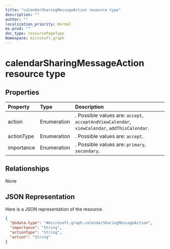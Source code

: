 ```yaml
---
title: "calendarSharingMessageAction resource type"
description: ""
author: ""
localization_priority: Normal
ms.prod: ""
doc_type: resourcePageType
Namespace: microsoft.graph
---
```



# calendarSharingMessageAction resource type



## Properties
|Property|Type|Description|
|:---|:---|:---|
|action|Enumeration|. Possible values are: `accept`, `acceptAndViewCalendar`, `viewCalendar`, `addThisCalendar`.|
|actionType|Enumeration|. Possible values are: `accept`.|
|importance|Enumeration|. Possible values are: `primary`, `secondary`.|

## Relationships
None

## JSON Representation
Here is a JSON representation of the resource.
<!-- {
  "blockType": "resource",
  "@odata.type": "microsoft.graph.calendarSharingMessageAction"
}
-->
``` json
{
  "@odata.type": "#microsoft.graph.calendarSharingMessageAction",
  "importance": "String",
  "actionType": "String",
  "action": "String"
}
```

